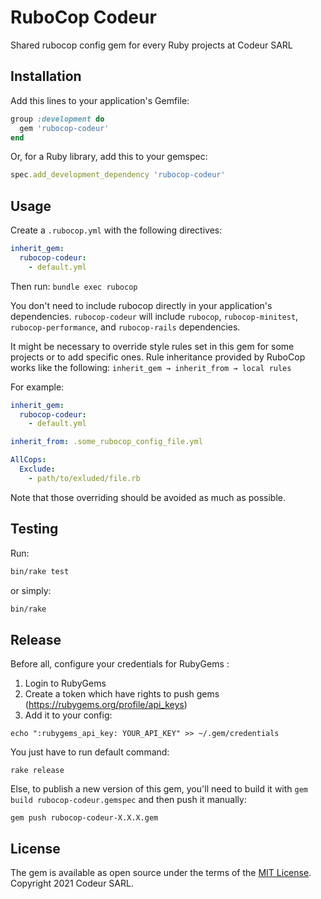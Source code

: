 # RuboCop Codeur
Shared rubocop config gem for every Ruby projects at Codeur SARL

## Installation
Add this lines to your application's Gemfile:
```ruby
group :development do
  gem 'rubocop-codeur'
end
```

Or, for a Ruby library, add this to your gemspec:
```ruby
spec.add_development_dependency 'rubocop-codeur'
```
## Usage
Create a `.rubocop.yml` with the following directives:
```yml
inherit_gem:
  rubocop-codeur:
    - default.yml
```

Then run:
`bundle exec rubocop`

You don't  need to include rubocop directly in your application's dependencies.
`rubocop-codeur` will include `rubocop`, `rubocop-minitest`, `rubocop-performance`,
and `rubocop-rails` dependencies.

It might be necessary to override style rules set in this gem for some projects
or to add specific ones. Rule inheritance provided by RuboCop works like the
following:
`inherit_gem → inherit_from → local rules`

For example:
```yml
inherit_gem:
  rubocop-codeur:
    - default.yml

inherit_from: .some_rubocop_config_file.yml

AllCops:
  Exclude:
    - path/to/exluded/file.rb
```

Note that those overriding should be avoided as much as possible.

## Testing

Run:
```bash
bin/rake test
```
or simply:
```bash
bin/rake
```

## Release
Before all, configure your credentials for RubyGems :

 1. Login to RubyGems
 2. Create a token which have rights to push gems (https://rubygems.org/profile/api_keys)
 3. Add it to your config:
   ```
   echo ":rubygems_api_key: YOUR_API_KEY" >> ~/.gem/credentials
   ```

You just have to run default command:
```
rake release
```

Else, to publish a new version of this gem, you'll need to build it with
`gem build rubocop-codeur.gemspec` and then push it manually:
```
gem push rubocop-codeur-X.X.X.gem
```

## License
The gem is available as open source under the terms of the [MIT License](https://opensource.org/licenses/MIT). Copyright 2021 Codeur SARL.
